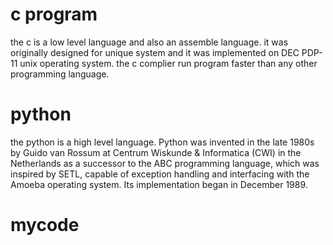# c program
the c is a low level language and also an assemble
language. it was originally designed for unique
system and it was implemented on DEC PDP-11 unix 
operating system. the c complier run program faster 
than any other programming language.

# python
the python is a high level language. Python was invented in 
the late 1980s by Guido van Rossum at Centrum Wiskunde & 
Informatica (CWI) in the Netherlands as a successor to the 
ABC programming language, which was inspired by SETL, capable
of exception handling and interfacing with the Amoeba operating 
system. Its implementation began in December 1989.

# mycode

